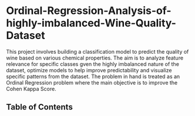 # Ordinal-Regression-Analysis-of-highly-imbalanced-Wine-Quality-Dataset

This project involves building a classification model to predict the quality of wine based on various chemical properties. The aim is to analyze feature relevance
for specific classes gven the highly imbalanced nature of the dataset, optimize models to help improve predictability and visualize specific patterns from the dataset. The problem in hand is treated as an Ordinal Regression problem where the main objective is to improve the Cohen Kappa Score.

## Table of Contents
